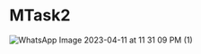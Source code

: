# MTask2
![WhatsApp Image 2023-04-11 at 11 31 09 PM (1)](https://user-images.githubusercontent.com/101579638/231249956-6cfaee83-e117-4d23-bce3-dd5b2df43897.jpeg|width=100)
